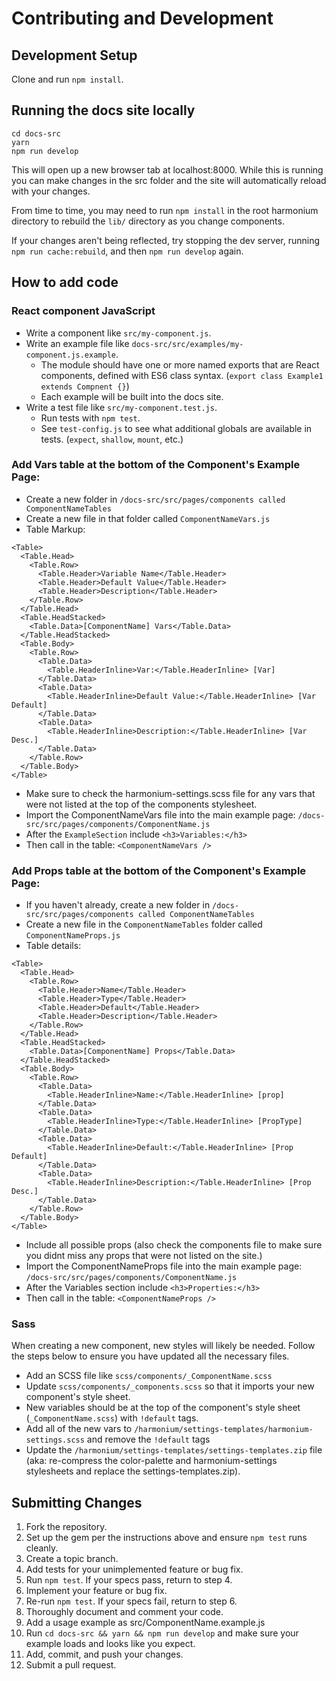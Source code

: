 # Contributing and Development

## Development Setup

Clone and run `npm install`.

## Running the docs site locally

```
cd docs-src
yarn
npm run develop
```

This will open up a new browser tab at localhost:8000.
While this is running you can make changes in the src folder and the site will
automatically reload with your changes.

From time to time, you may need to run `npm install` in the root harmonium
directory to rebuild the `lib/` directory as you change components.

If your changes aren't being reflected, try stopping the dev server, running
`npm run cache:rebuild`, and then `npm run develop` again.

## How to add code

### React component JavaScript

* Write a component like `src/my-component.js`.
* Write an example file like `docs-src/src/examples/my-component.js.example`.
  * The module should have one or more named exports that are React components, defined with ES6 class syntax. (`export class Example1 extends Compnent {}`)
  * Each example will be built into the docs site.
* Write a test file like `src/my-component.test.js`.
  * Run tests with `npm test`.
  * See `test-config.js` to see what additional globals are available in tests. (`expect`, `shallow`, `mount`, etc.)

### Add Vars table at the bottom of the Component's Example Page:

* Create a new folder in `/docs-src/src/pages/components called ComponentNameTables`
* Create a new file in that folder called `ComponentNameVars.js`
* Table Markup:
```
<Table>
  <Table.Head>
    <Table.Row>
      <Table.Header>Variable Name</Table.Header>
      <Table.Header>Default Value</Table.Header>
      <Table.Header>Description</Table.Header>
    </Table.Row>
  </Table.Head>
  <Table.HeadStacked>
    <Table.Data>[ComponentName] Vars</Table.Data>
  </Table.HeadStacked>
  <Table.Body>
    <Table.Row>
      <Table.Data>
        <Table.HeaderInline>Var:</Table.HeaderInline> [Var]
      </Table.Data>
      <Table.Data>
        <Table.HeaderInline>Default Value:</Table.HeaderInline> [Var Default]
      </Table.Data>
      <Table.Data>
        <Table.HeaderInline>Description:</Table.HeaderInline> [Var Desc.]
      </Table.Data>
    </Table.Row>
  </Table.Body>
</Table>
```
  * Make sure to check the harmonium-settings.scss file for any vars that were not listed at the top of the components stylesheet. 
* Import the ComponentNameVars file into the main example page: `/docs-src/src/pages/components/ComponentName.js`
* After the `ExampleSection` include `<h3>Variables:</h3>`
* Then call in the table: `<ComponentNameVars />`

### Add Props table at the bottom of the Component's Example Page:

* If you haven't already, create a new folder in `/docs-src/src/pages/components called ComponentNameTables`
* Create a new file in the `ComponentNameTables` folder called `ComponentNameProps.js`
* Table details:
```
<Table>
  <Table.Head>
    <Table.Row>
      <Table.Header>Name</Table.Header>
      <Table.Header>Type</Table.Header>
      <Table.Header>Default</Table.Header>
      <Table.Header>Description</Table.Header>
    </Table.Row>
  </Table.Head>
  <Table.HeadStacked>
    <Table.Data>[ComponentName] Props</Table.Data>
  </Table.HeadStacked>
  <Table.Body>
    <Table.Row>
      <Table.Data>
        <Table.HeaderInline>Name:</Table.HeaderInline> [prop]
      </Table.Data>
      <Table.Data>
        <Table.HeaderInline>Type:</Table.HeaderInline> [PropType]
      </Table.Data>
      <Table.Data>
        <Table.HeaderInline>Default:</Table.HeaderInline> [Prop Default]
      </Table.Data>
      <Table.Data>
        <Table.HeaderInline>Description:</Table.HeaderInline> [Prop Desc.]
      </Table.Data>
    </Table.Row>
  </Table.Body>
</Table>
```
  * Include all possible props (also check the components file to make sure you didnt miss any props that were not listed on the site.)
* Import the ComponentNameProps file into the main example page: `/docs-src/src/pages/components/ComponentName.js`
* After the Variables section include `<h3>Properties:</h3>`
* Then call in the table: `<ComponentNameProps />`


### Sass

When creating a new component, new styles will likely be needed. Follow the steps below to ensure you have updated all the necessary files.

* Add an SCSS file like `scss/components/_ComponentName.scss`
* Update `scss/components/_components.scss` so that it imports your new component's style sheet.
* New variables should be at the top of the component's style sheet (`_ComponentName.scss`) with `!default` tags.
* Add all of the new vars to `/harmonium/settings-templates/harmonium-settings.scss` and remove the `!default` tags
* Update the `/harmonium/settings-templates/settings-templates.zip` file (aka: re-compress the color-palette and harmonium-settings stylesheets and replace the settings-templates.zip).


## Submitting Changes

1. Fork the repository.
2. Set up the gem per the instructions above and ensure `npm test`
   runs cleanly.
3. Create a topic branch.
4. Add tests for your unimplemented feature or bug fix.
5. Run `npm test`. If your specs pass, return to step 4.
6. Implement your feature or bug fix.
7. Re-run `npm test`. If your specs fail, return to step 6.
8. Thoroughly document and comment your code.
9. Add a usage example as src/ComponentName.example.js
10. Run `cd docs-src && yarn && npm run develop` and make sure your example loads and looks like you expect.
11. Add, commit, and push your changes.
12. Submit a pull request.
